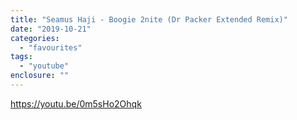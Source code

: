 ```yaml
---
title: "Seamus Haji - Boogie 2nite (Dr Packer Extended Remix)"
date: "2019-10-21"
categories: 
  - "favourites"
tags: 
  - "youtube"
enclosure: ""
---
```


https://youtu.be/0m5sHo2Ohqk
